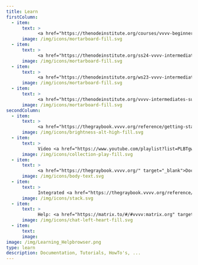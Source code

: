 ```yaml
---
title: Learn
firstColumn:
  - item: 
      text: > 
            <a href="https://thenodeinstitute.org/courses/vvvv-beginner-class-summer-2024/" target="_blank">Beginner class, starting April 29</a>
      image: /img/icons/mortarboard-fill.svg
  - item: 
      text: > 
            <a href="https://thenodeinstitute.org/ss24-vvvv-intermediates/" target="_blank">Upcoming intermediate level workshops</a>
      image: /img/icons/mortarboard-fill.svg
  - item: 
      text: > 
            <a href="https://thenodeinstitute.org/ws23-vvvv-intermediates/" target="_blank">Course recordings, Winter 23/24</a>
      image: /img/icons/mortarboard-fill.svg
  - item: 
      text: > 
            <a href="https://thenodeinstitute.org/vvvv-intermediates-summer-2023/" target="_blank">Course recordings, Summer 23</a>
      image: /img/icons/mortarboard-fill.svg
secondColumn:
  - item: 
      text: > 
            <a href="https://thegraybook.vvvv.org/reference/getting-started/overview.html" target="_blank">Getting started</a>
      image: /img/icons/brightness-alt-high-fill.svg
  - item:
      text: > 
            Video <a href="https://www.youtube.com/playlist?list=PLBTgwgsWWcT_VMMrwsy3Ao7_ubazEGL4s" target="_blank">Tutorials</a> and <a href="https://www.youtube.com/playlist?list=PLBTgwgsWWcT-G9lk-IlKLkGZJ9NnXcuBV" target="_blank">HowTo's</a>
      image: /img/icons/collection-play-fill.svg
  - item:
      text: > 
            <a href="https://thegraybook.vvvv.org/" target="_blank">Documentation</a> (The Gray Book)
      image: /img/icons/body-text.svg
  - item:
      text: >
            Integrated <a href="https://thegraybook.vvvv.org/reference/hde/findinghelp.html" target="_blank">Help Browser</a>
      image: /img/icons/stack.svg
  - item: 
      text: > 
            Help: <a href="https://matrix.to/#/#vvvv:matrix.org" target="_blank">Chat</a>, <a href="https://discourse.vvvv.org/c/vvvv-gamma/28" target="_blank">Forum</a>
      image: /img/icons/chat-left-heart-fill.svg
  - item:
      text:
      image:
image: /img/Learning_Helpbrowser.png
type: learn
description: Documentation, Tutorials, HowTo's, ...
---
```

